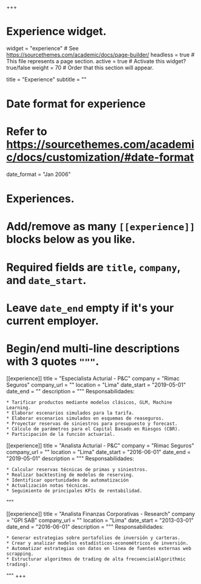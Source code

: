 +++
# Experience widget.
widget = "experience"  # See https://sourcethemes.com/academic/docs/page-builder/
headless = true  # This file represents a page section.
active = true  # Activate this widget? true/false
weight = 70  # Order that this section will appear.

title = "Experience"
subtitle = ""

# Date format for experience
#   Refer to https://sourcethemes.com/academic/docs/customization/#date-format
date_format = "Jan 2006"

# Experiences.
#   Add/remove as many `[[experience]]` blocks below as you like.
#   Required fields are `title`, `company`, and `date_start`.
#   Leave `date_end` empty if it's your current employer.
#   Begin/end multi-line descriptions with 3 quotes `"""`.
[[experience]]
  title = "Especialista Acturial - P&C"
  company = "Rimac Seguros"
  company_url = ""
  location = "Lima"
  date_start = "2019-05-01"
  date_end = ""
  description = """
    Responsabilidades:
  
    * Tarificar productos mediante modelos clásicos, GLM, Machine Learning.
    * Elaborar escenarios simulados para la tarifa.
    * Elaborar escenarios simulados en esquemas de reaseguros.
    * Proyectar reservas de siniestros para presupuesto y forecast.
    * Cálculo de parámetros para el Capital Basado en Riesgos (CBR).
    * Participación de la función actuarial.
    

[[experience]]
  title = "Analista Acturial - P&C"
  company = "Rimac Seguros"
  company_url = ""
  location = "Lima"
  date_start = "2016-06-01"
  date_end = "2019-05-01"
  description = """
  Responsabilidades:
  
    * Calcular reservas técnicas de primas y siniestros.
    * Realizar backtesting de modelos de reserving.
    * Identificar oportunidades de automatización
    * Actualización notas técnicas.
    * Seguimiento de principales KPIs de rentabilidad.
  """
  
  [[experience]]
  title = "Analista Finanzas Corporativas - Research"
  company = "GPI SAB"
  company_url = ""
  location = "Lima"
  date_start = "2013-03-01"
  date_end = "2016-06-01"
  description = """
  Responsabilidades:
  
    * Generar estrategias sobre portafolios de inversión y carteras.
    * Crear y analizar modelos estadísticos-econométricos de inversión.
    * Automatizar estrategias con datos en línea de fuentes externas web scrapping.
    * Estructurar algoritmos de trading de alta frecuencia(Algorithmic trading).
  """
+++
